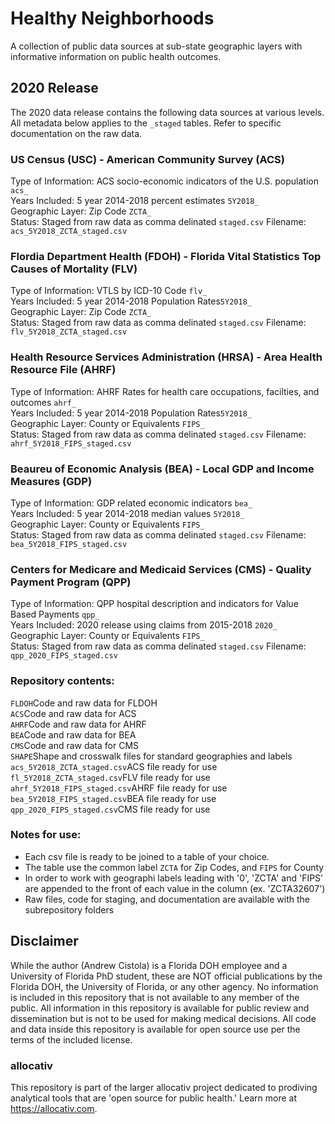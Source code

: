 # Healthy Neighborhoods
A collection of public data sources at sub-state geographic layers with informative information on public health outcomes. 

## 2020 Release
The 2020 data release contains the following data sources at various levels. All metadata below applies to the `_staged` tables. Refer to specific documentation on the raw data. 

### US Census (USC) - American Community Survey (ACS)
Type of Information: ACS socio-economic indicators of the U.S. population `acs_`<br>
Years Included: 5 year 2014-2018 percent estimates `5Y2018_`<br>
Geographic Layer: Zip Code `ZCTA_`<br>
Status: Staged from raw data as comma delinated `staged.csv`
Filename: `acs_5Y2018_ZCTA_staged.csv`

### Flordia Department Health (FDOH) - Florida Vital Statistics Top Causes of Mortality (FLV)
Type of Information: VTLS by ICD-10 Code `flv_`<br>
Years Included: 5 year 2014-2018 Population Rates`5Y2018_`<br>
Geographic Layer: Zip Code `ZCTA_`<br>
Status: Staged from raw data as comma delinated `staged.csv`
Filename: `flv_5Y2018_ZCTA_staged.csv`

### Health Resource Services Administration (HRSA) - Area Health Resource File (AHRF)
Type of Information: AHRF Rates for health care occupations, facilties, and outcomes `ahrf_`<br>
Years Included: 5 year 2014-2018 Population Rates`5Y2018_`<br>
Geographic Layer: County or Equivalents `FIPS_`<br>
Status: Staged from raw data as comma delinated `staged.csv`
Filename: `ahrf_5Y2018_FIPS_staged.csv`

### Beaureu of Economic Analysis (BEA) - Local GDP and Income Measures (GDP)
Type of Information: GDP related economic indicators `bea_`<br>
Years Included: 5 year 2014-2018 median values `5Y2018_`<br>
Geographic Layer: County or Equivalents `FIPS_`<br>
Status: Staged from raw data as comma delinated `staged.csv`
Filename: `bea_5Y2018_FIPS_staged.csv`

### Centers for Medicare and Medicaid Services (CMS) - Quality Payment Program (QPP)
Type of Information: QPP hospital description and indicators for Value Based Payments `qpp_`<br>
Years Included: 2020 release using claims from 2015-2018 `2020_`<br>
Geographic Layer: County or Equivalents `FIPS_`<br>
Status: Staged from raw data as comma delinated `staged.csv`
Filename: `qpp_2020_FIPS_staged.csv`

### Repository contents:
`FLDOH`Code and raw data for FLDOH<br>
`ACS`Code and raw data for ACS<br>
`AHRF`Code and raw data for AHRF<br>
`BEA`Code and raw data for BEA<br>
`CMS`Code and raw data for CMS<br>
`SHAPE`Shape and crosswalk files for standard geographies and labels<br>
`acs_5Y2018_ZCTA_staged.csv`ACS file ready for use<br>
`fl_5Y2018_ZCTA_staged.csv`FLV file ready for use<br>
`ahrf_5Y2018_FIPS_staged.csv`AHRF file ready for use<br>
`bea_5Y2018_FIPS_staged.csv`BEA file ready for use<br>
`qpp_2020_FIPS_staged.csv`CMS file ready for use<br>

### Notes for use:
- Each csv file is ready to be joined to a table of your choice. 
- The table use the common label `ZCTA` for Zip Codes, and `FIPS` for County
- In order to work with geographi labels leading with '0', 'ZCTA' and 'FIPS' are appended to the front of each value in the column (ex. 'ZCTA32607')
- Raw files, code for staging, and documentation are available with the subrepository folders

## Disclaimer
While the author (Andrew Cistola) is a Florida DOH employee and a University of Florida PhD student, these are NOT official publications by the Florida DOH, the University of Florida, or any other agency. 
No information is included in this repository that is not available to any member of the public. 
All information in this repository is available for public review and dissemination but is not to be used for making medical decisions. 
All code and data inside this repository is available for open source use per the terms of the included license. 

### allocativ
This repository is part of the larger allocativ project dedicated to prodiving analytical tools that are 'open source for public health.' Learn more at https://allocativ.com. 
